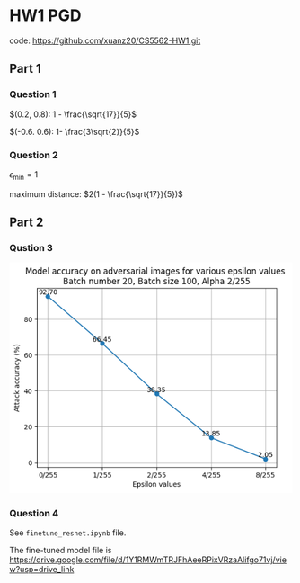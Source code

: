 # HW1 PGD
code: https://github.com/xuanz20/CS5562-HW1.git
## Part 1
### Question 1
$(0.2, 0.8): 1 - \frac{\sqrt{17}}{5}$

$(-0.6. 0.6): 1- \frac{3\sqrt{2}}{5}$
### Question 2
$\epsilon_{\min} = 1$

maximum distance: $2(1 - \frac{\sqrt{17}}{5})$

## Part 2
### Qustion 3
![plot](image.png)

### Question 4
See `finetune_resnet.ipynb` file.

The fine-tuned model file is https://drive.google.com/file/d/1Y1RMWmTRJFhAeeRPixVRzaAlifgo71vj/view?usp=drive_link
